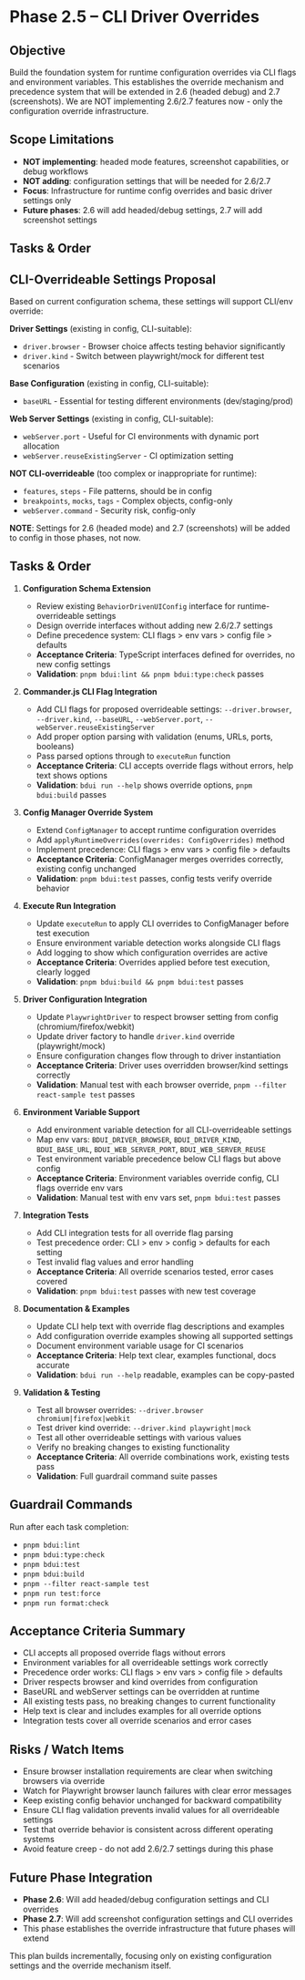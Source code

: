 # Phase 2.5 – CLI Driver Overrides

## Objective
Build the foundation system for runtime configuration overrides via CLI flags and environment variables. This establishes the override mechanism and precedence system that will be extended in 2.6 (headed debug) and 2.7 (screenshots). We are NOT implementing 2.6/2.7 features now - only the configuration override infrastructure.

## Scope Limitations
- **NOT implementing**: headed mode features, screenshot capabilities, or debug workflows
- **NOT adding**: configuration settings that will be needed for 2.6/2.7
- **Focus**: Infrastructure for runtime config overrides and basic driver settings only
- **Future phases**: 2.6 will add headed/debug settings, 2.7 will add screenshot settings

## Tasks & Order

## CLI-Overrideable Settings Proposal
Based on current configuration schema, these settings will support CLI/env override:

**Driver Settings** (existing in config, CLI-suitable):
- `driver.browser` - Browser choice affects testing behavior significantly
- `driver.kind` - Switch between playwright/mock for different test scenarios

**Base Configuration** (existing in config, CLI-suitable):
- `baseURL` - Essential for testing different environments (dev/staging/prod)

**Web Server Settings** (existing in config, CLI-suitable):
- `webServer.port` - Useful for CI environments with dynamic port allocation
- `webServer.reuseExistingServer` - CI optimization setting

**NOT CLI-overrideable** (too complex or inappropriate for runtime):
- `features`, `steps` - File patterns, should be in config
- `breakpoints`, `mocks`, `tags` - Complex objects, config-only
- `webServer.command` - Security risk, config-only

**NOTE**: Settings for 2.6 (headed mode) and 2.7 (screenshots) will be added to config in those phases, not now.

## Tasks & Order

1. **Configuration Schema Extension**
   - Review existing `BehaviorDrivenUIConfig` interface for runtime-overrideable settings
   - Design override interfaces without adding new 2.6/2.7 settings
   - Define precedence system: CLI flags > env vars > config file > defaults
   - **Acceptance Criteria**: TypeScript interfaces defined for overrides, no new config settings
   - **Validation**: `pnpm bdui:lint && pnpm bdui:type:check` passes

2. **Commander.js CLI Flag Integration**
   - Add CLI flags for proposed overrideable settings: `--driver.browser`, `--driver.kind`, `--baseURL`, `--webServer.port`, `--webServer.reuseExistingServer`
   - Add proper option parsing with validation (enums, URLs, ports, booleans)
   - Pass parsed options through to `executeRun` function
   - **Acceptance Criteria**: CLI accepts override flags without errors, help text shows options
   - **Validation**: `bdui run --help` shows override options, `pnpm bdui:build` passes

3. **Config Manager Override System**
   - Extend `ConfigManager` to accept runtime configuration overrides
   - Add `applyRuntimeOverrides(overrides: ConfigOverrides)` method
   - Implement precedence: CLI flags > env vars > config file > defaults
   - **Acceptance Criteria**: ConfigManager merges overrides correctly, existing config unchanged
   - **Validation**: `pnpm bdui:test` passes, config tests verify override behavior

4. **Execute Run Integration**
   - Update `executeRun` to apply CLI overrides to ConfigManager before test execution
   - Ensure environment variable detection works alongside CLI flags
   - Add logging to show which configuration overrides are active
   - **Acceptance Criteria**: Overrides applied before test execution, clearly logged
   - **Validation**: `pnpm bdui:build && pnpm bdui:test` passes

5. **Driver Configuration Integration**
   - Update `PlaywrightDriver` to respect browser setting from config (chromium/firefox/webkit)
   - Update driver factory to handle `driver.kind` override (playwright/mock)
   - Ensure configuration changes flow through to driver instantiation
   - **Acceptance Criteria**: Driver uses overridden browser/kind settings correctly
   - **Validation**: Manual test with each browser override, `pnpm --filter react-sample test` passes

6. **Environment Variable Support**
   - Add environment variable detection for all CLI-overrideable settings
   - Map env vars: `BDUI_DRIVER_BROWSER`, `BDUI_DRIVER_KIND`, `BDUI_BASE_URL`, `BDUI_WEB_SERVER_PORT`, `BDUI_WEB_SERVER_REUSE`
   - Test environment variable precedence below CLI flags but above config
   - **Acceptance Criteria**: Environment variables override config, CLI flags override env vars
   - **Validation**: Manual test with env vars set, `pnpm bdui:test` passes

7. **Integration Tests**
   - Add CLI integration tests for all override flag parsing
   - Test precedence order: CLI > env > config > defaults for each setting
   - Test invalid flag values and error handling
   - **Acceptance Criteria**: All override scenarios tested, error cases covered
   - **Validation**: `pnpm bdui:test` passes with new test coverage

8. **Documentation & Examples**
   - Update CLI help text with override flag descriptions and examples
   - Add configuration override examples showing all supported settings
   - Document environment variable usage for CI scenarios
   - **Acceptance Criteria**: Help text clear, examples functional, docs accurate
   - **Validation**: `bdui run --help` readable, examples can be copy-pasted

9. **Validation & Testing**
   - Test all browser overrides: `--driver.browser chromium|firefox|webkit`
   - Test driver kind override: `--driver.kind playwright|mock`
   - Test all other overrideable settings with various values
   - Verify no breaking changes to existing functionality
   - **Acceptance Criteria**: All override combinations work, existing tests pass
   - **Validation**: Full guardrail command suite passes

## Guardrail Commands
Run after each task completion:
- `pnpm bdui:lint`
- `pnpm bdui:type:check`
- `pnpm bdui:test`
- `pnpm bdui:build`
- `pnpm --filter react-sample test`
- `pnpm run test:force`
- `pnpm run format:check`

## Acceptance Criteria Summary
- CLI accepts all proposed override flags without errors
- Environment variables for all overrideable settings work correctly
- Precedence order works: CLI flags > env vars > config file > defaults
- Driver respects browser and kind overrides from configuration
- BaseURL and webServer settings can be overridden at runtime
- All existing tests pass, no breaking changes to current functionality
- Help text is clear and includes examples for all override options
- Integration tests cover all override scenarios and error cases

## Risks / Watch Items
- Ensure browser installation requirements are clear when switching browsers via override
- Watch for Playwright browser launch failures with clear error messages
- Keep existing config behavior unchanged for backward compatibility
- Ensure CLI flag validation prevents invalid values for all overrideable settings
- Test that override behavior is consistent across different operating systems
- Avoid feature creep - do not add 2.6/2.7 settings during this phase

## Future Phase Integration
- **Phase 2.6**: Will add headed/debug configuration settings and CLI overrides
- **Phase 2.7**: Will add screenshot configuration settings and CLI overrides
- This phase establishes the override infrastructure that future phases will extend

This plan builds incrementally, focusing only on existing configuration settings and the override mechanism itself.